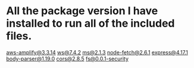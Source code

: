 # All the package version I have installed to run all of the included files. 

aws-amplify@3.3.14
ws@7.4.2
ms@2.1.3
node-fetch@2.6.1
express@4.17.1
body-parser@1.19.0
cors@2.8.5
fs@0.0.1-security
